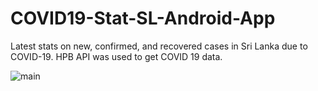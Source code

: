 # COVID19-Stat-SL-Android-App
Latest stats on new, confirmed, and recovered cases in Sri Lanka due to COVID-19. 
HPB API was used to get COVID 19 data.

![main](https://user-images.githubusercontent.com/61895411/108629227-fc294400-7484-11eb-8273-0d4e96da8e62.jpg)


